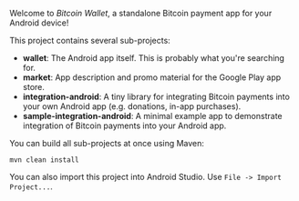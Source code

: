 Welcome to _Bitcoin Wallet_, a standalone Bitcoin payment app for your Android device!

This project contains several sub-projects:

 * __wallet__:
     The Android app itself. This is probably what you're searching for.
 * __market__:
     App description and promo material for the Google Play app store.
 * __integration-android__:
     A tiny library for integrating Bitcoin payments into your own Android app
     (e.g. donations, in-app purchases).
 * __sample-integration-android__:
     A minimal example app to demonstrate integration of Bitcoin payments into
     your Android app.

You can build all sub-projects at once using Maven:

`mvn clean install`

You can also import this project into Android Studio.  Use `File -> Import Project...`.
